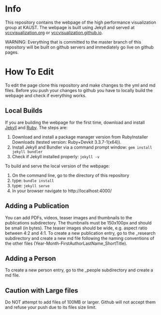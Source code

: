# Info
This repository contains the webpage of the high performance visualization group at KAUST.
The webpage is built using Jekyll and served at [vccvisualization.org](vccvisualization.org) or [vccvisualization.github.io](vccvisualization.github.io).

WARNING: Everything that is committed to the master branch of this repository will be built on github servers and immediately go live on github pages.

# How To Edit
To edit the page clone this repository and make changes to the yml and md files. Before you push your changes to github you have to locally build the webpage and check if everything works.

## Local Builds
If you are building the webpage for the first time, download and install [Jekyll](https://jekyllrb.com/docs/windows/) and [Ruby](https://rubyinstaller.org/). The steps are:
1. Download and install a package manager version from RubyInstaller Downloads (tested version: Ruby+Devkit 3.3.7-1(x64)).
2. Install Jekyll and Bundler via a command prompt window: `gem install jekyll bundler`
3. Check if Jekyll installed properly: `jekyll -v`

To build and serve the local version of the webpage:
1. On the command line, go to the directory of this repository
2. type: `bundle install`
3. type: `jekyll serve`
4. In your browser navigate to http://localhost:4000/

## Adding a Publication
You can add PDFs, videos, teaser images and thumbnails to the publications subdirectory. 
The thumbnails must be 150x100px and should be small (in bytes). The teaser images should be wide, e.g. aspect ratio between 4:2 and 4:1.
To create a new publication entry, go to the _research subdirectory and create a new md file following the naming conventions of the other files (Year-Month-FirstAuthorLastName_ShortTitle).

## Adding a Person
To create a new person entry, go to the _people subdirectory and create a md file.

## Caution with Large files
Do NOT attempt to add files of 100MB or larger. Github will not accept them and refuse your push due to its files size limit.






